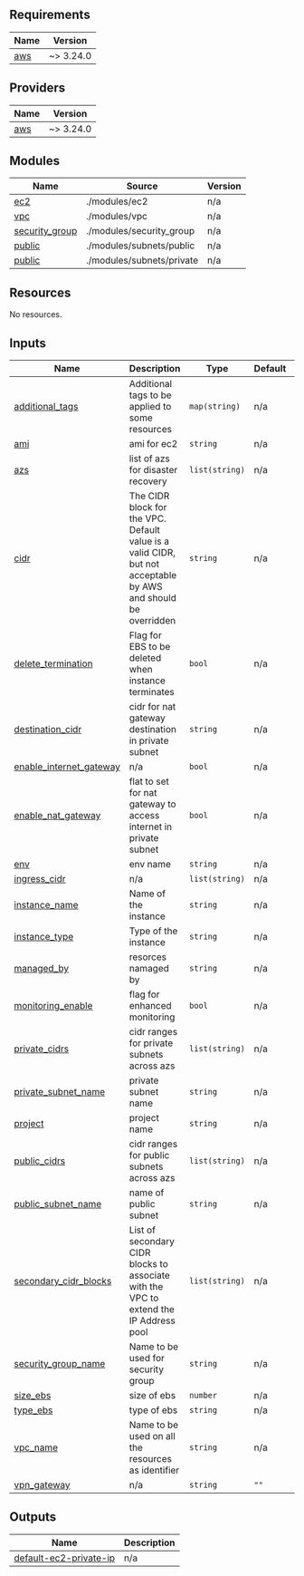 <!-- BEGIN_TF_DOCS -->
## Requirements

| Name | Version |
|------|---------|
| <a name="requirement_aws"></a> [aws](#requirement\_aws) | ~> 3.24.0 |

## Providers

| Name | Version |
|------|---------|
| <a name="provider_aws"></a> [aws](#provider\_aws) | ~> 3.24.0 |

## Modules

| Name | Source | Version |
|------|--------|---------|
| <a name="module_ec2"></a> [ec2](#module\_ec2) | ./modules/ec2 | n/a |
| <a name="module_vpc"></a> [vpc](#module\_vpc) | ./modules/vpc | n/a |
| <a name="module_security_group"></a> [security_group](#module\_security_group) | ./modules/security_group | n/a |
| <a name="module_public_subnets"></a> [public](#module\subnets\_public) | ./modules/subnets/public | n/a |
| <a name="module_private_subnets"></a> [public](#module\subnets\_private) | ./modules/subnets/private | n/a |
## Resources

No resources.

## Inputs

| Name | Description | Type | Default | Required |
|------|-------------|------|---------|:--------:|
| <a name="input_additional_tags"></a> [additional\_tags](#input\_additional\_tags) | Additional tags to be applied to some resources | `map(string)` | n/a | yes |
| <a name="input_ami"></a> [ami](#input\_ami) | ami for ec2 | `string` | n/a | yes |
| <a name="input_azs"></a> [azs](#input\_azs) | list of azs for disaster recovery | `list(string)` | n/a | yes |
| <a name="input_cidr"></a> [cidr](#input\_cidr) | The CIDR block for the VPC. Default value is a valid CIDR, but not acceptable by AWS and should be overridden | `string` | n/a | yes |
| <a name="input_delete_termination"></a> [delete\_termination](#input\_delete\_termination) | Flag for EBS to be deleted when instance terminates | `bool` | n/a | yes |
| <a name="input_destination_cidr"></a> [destination\_cidr](#input\_destination\_cidr) | cidr for nat gateway destination in private subnet | `string` | n/a | yes |
| <a name="input_enable_internet_gateway"></a> [enable\_internet\_gateway](#input\_enable\_internet\_gateway) | n/a | `bool` | n/a | yes |
| <a name="input_enable_nat_gateway"></a> [enable\_nat\_gateway](#input\_enable\_nat\_gateway) | flat to set for nat gateway to access internet in private subnet | `bool` | n/a | yes |
| <a name="input_env"></a> [env](#input\_env) | env name | `string` | n/a | yes |
| <a name="input_ingress_cidr"></a> [ingress\_cidr](#input\_ingress\_cidr) | n/a | `list(string)` | n/a | yes |
| <a name="input_instance_name"></a> [instance\_name](#input\_instance\_name) | Name of the instance | `string` | n/a | yes |
| <a name="input_instance_type"></a> [instance\_type](#input\_instance\_type) | Type of the instance | `string` | n/a | yes |
| <a name="input_managed_by"></a> [managed\_by](#input\_managed\_by) | resorces namaged by | `string` | n/a | yes |
| <a name="input_monitoring_enable"></a> [monitoring\_enable](#input\_monitoring\_enable) | flag for enhanced monitoring | `bool` | n/a | yes |
| <a name="input_private_cidrs"></a> [private\_cidrs](#input\_private\_cidrs) | cidr ranges for private subnets across azs | `list(string)` | n/a | yes |
| <a name="input_private_subnet_name"></a> [private\_subnet\_name](#input\_private\_subnet\_name) | private subnet name | `string` | n/a | yes |
| <a name="input_project"></a> [project](#input\_project) | project name | `string` | n/a | yes |
| <a name="input_public_cidrs"></a> [public\_cidrs](#input\_public\_cidrs) | cidr ranges for public subnets across azs | `list(string)` | n/a | yes |
| <a name="input_public_subnet_name"></a> [public\_subnet\_name](#input\_public\_subnet\_name) | name of public subnet | `string` | n/a | yes |
| <a name="input_secondary_cidr_blocks"></a> [secondary\_cidr\_blocks](#input\_secondary\_cidr\_blocks) | List of secondary CIDR blocks to associate with the VPC to extend the IP Address pool | `list(string)` | n/a | yes |
| <a name="input_security_group_name"></a> [security\_group\_name](#input\_security\_group\_name) | Name to be used for security group | `string` | n/a | yes |
| <a name="input_size_ebs"></a> [size\_ebs](#input\_size\_ebs) | size of ebs | `number` | n/a | yes |
| <a name="input_type_ebs"></a> [type\_ebs](#input\_type\_ebs) | type of ebs | `string` | n/a | yes |
| <a name="input_vpc_name"></a> [vpc\_name](#input\_vpc\_name) | Name to be used on all the resources as identifier | `string` | n/a | yes |
| <a name="input_vpn_gateway"></a> [vpn\_gateway](#input\_vpn\_gateway) | n/a | `string` | `""` | no |

## Outputs

| Name | Description |
|------|-------------|
| <a name="output_default-ec2-private-ip"></a> [default-ec2-private-ip](#output\_default-ec2-private-ip) | n/a |
<!-- END_TF_DOCS -->
